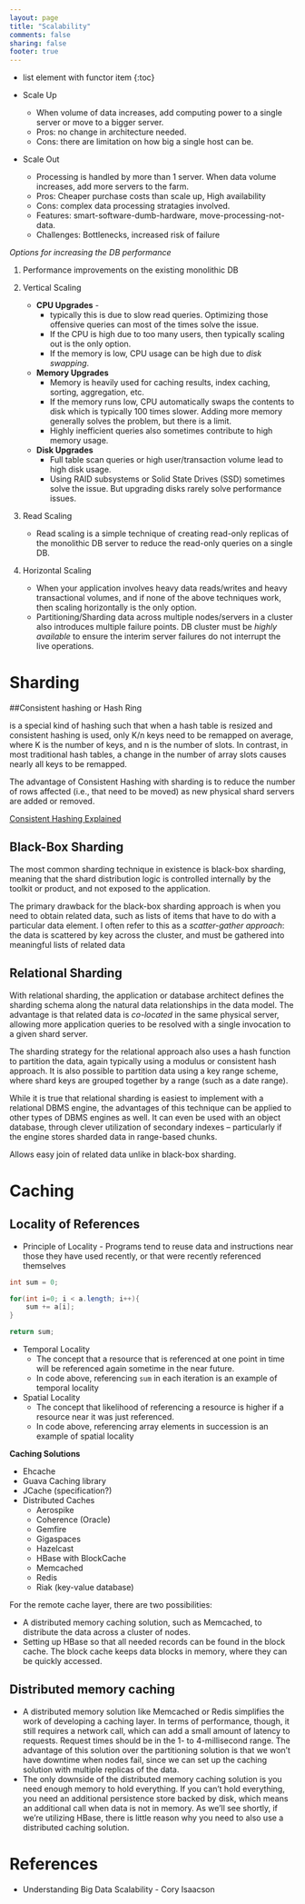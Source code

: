 ```yaml
---
layout: page
title: "Scalability"
comments: false
sharing: false
footer: true
---
```


* list element with functor item
{:toc}


* Scale Up
  * When volume of data increases, add computing power to a single server or move to a bigger server.
  * Pros: no change in architecture needed.
  * Cons: there are limitation on how big a single host can be.
* Scale Out
  * Processing is handled by more than 1 server. When data volume increases, add more servers to the farm.
  * Pros: Cheaper purchase costs than scale up, High availability
  * Cons: complex data processing stratagies involved.
  * Features: smart-software-dumb-hardware, move-processing-not-data.
  * Challenges: Bottlenecks, increased risk of failure

*Options for increasing the DB performance*
	
1. Performance improvements on the existing monolithic DB
2. Vertical Scaling

	* **CPU Upgrades** - 
		* typically this is due to slow read queries. Optimizing those offensive queries can most of the times solve the issue. 
		* If the CPU is high due to too many users, then typically scaling out is the only option.
		* If the memory is low, CPU usage can be high due to *disk swapping*.
	* **Memory Upgrades**
		* Memory is heavily used for caching results, index caching, sorting, aggregation, etc.
		* If the memory runs low, CPU automatically swaps the contents to disk which is typically 100 times slower. Adding more memory generally solves the problem, but there is a limit.
		* Highly inefficient queries also sometimes contribute to high memory usage.
	* **Disk Upgrades**
		* Full table scan queries or high user/transaction volume lead to high disk usage.
		* Using RAID subsystems or Solid State Drives (SSD) sometimes solve the issue. But upgrading disks rarely solve performance issues.

3. Read Scaling

	* Read scaling is a simple technique of creating read-only replicas of the monolithic DB server to reduce the read-only queries on a single DB.

4. Horizontal Scaling

	* When your application involves heavy data reads/writes and heavy transactional volumes, and if none of the above techniques work, then scaling horizontally is the only option.
	* Partitioning/Sharding data across multiple nodes/servers in a cluster also introduces multiple failure points. DB cluster must be *highly available* to ensure the interim server failures do not interrupt the live operations.

# Sharding

##Consistent hashing or Hash Ring

is a special kind of hashing such that when a hash table is resized and consistent hashing is used, only K/n keys need to be remapped on average, where K is the number of keys, and n is the number of slots. In contrast, in most traditional hash tables, a change in the number of array slots causes nearly all keys to be remapped.

The advantage of Consistent Hashing with sharding is to reduce the number of rows affected (i.e., that need to be moved) as new physical shard servers are added or removed.

[Consistent Hashing Explained](http://michaelnielsen.org/blog/consistent-hashing/)

## Black-Box Sharding

The most common sharding technique in existence is black-box sharding, meaning that the shard distribution logic is controlled internally by the toolkit or product, and not exposed to the application.

The primary drawback for the black-box sharding approach is when you need to obtain related data, such as lists of items that have to do with a particular data element. I often refer to this as a *scatter-gather approach*: the data is scattered by key across the cluster, and must be gathered into meaningful lists of related data

## Relational Sharding

With relational sharding, the application or database architect defines the sharding schema along the natural data relationships in the data model. The advantage is that related data is *co-located* in the same physical server, allowing more application queries to be resolved with a single invocation to a given shard server.

The sharding strategy for the relational approach also uses a hash function to partition the data, again typically using a modulus or consistent hash approach. It is also possible to partition data using a key range scheme, where shard keys are grouped together by a range (such as a date range).

While it is true that relational sharding is easiest to implement with a relational DBMS engine, the advantages of this technique can be applied to other types of DBMS engines as well. It can even be used with an object database, through clever utilization of secondary indexes – particularly if the engine stores sharded data in range-based chunks.

Allows easy join of related data unlike in black-box sharding.

# Caching

## Locality of References

* Principle of Locality - Programs tend to reuse data and instructions near those they have used recently, or that were recently referenced themselves

```java Locality Example
int sum = 0;

for(int i=0; i < a.length; i++){
	sum += a[i];
}

return sum;
```

* Temporal Locality 
	* The concept that a resource that is referenced at one point in time will be  referenced again sometime in the near future.
	* In code above, referencing `sum` in each iteration is an example of temporal locality
* Spatial Locality 
	* The concept that likelihood of referencing a resource is higher if a resource near it was just referenced.
	* In code above, referencing array elements in succession is an example of spatial locality



**Caching Solutions**

* Ehcache
* Guava Caching library
* JCache (specification?)
* Distributed Caches
	* Aerospike
	* Coherence (Oracle)
	* Gemfire
	* Gigaspaces
	* Hazelcast
	* HBase with BlockCache
	* Memcached
	* Redis
	* Riak (key-value database)


For the remote cache layer, there are two possibilities:

* A distributed memory caching solution, such as Memcached, to distribute the data across a cluster of nodes.
* Setting up HBase so that all needed records can be found in the block cache. The block cache keeps data blocks in memory, where they can be quickly accessed.

## Distributed memory caching

* A distributed memory solution like Memcached or Redis simplifies the work of developing a caching layer. In terms of performance, though, it still requires a network call, which can add a small amount of latency to requests. Request times should be in the 1- to 4-millisecond range. The advantage of this solution over the partitioning solution is that we won’t have downtime when nodes fail, since we can set up the caching solution with multiple replicas of the data. 
* The only downside of the distributed memory caching solution is you need enough memory to hold everything. If you can’t hold everything, you need an additional persistence store backed by disk, which means an additional call when data is not in memory. As we’ll see shortly, if we’re utilizing HBase, there is little reason why you need to also use a distributed caching solution.

# References

* Understanding Big Data Scalability - Cory Isaacson